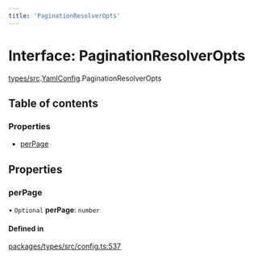 ```yaml
---
title: 'PaginationResolverOpts'
---
```


# Interface: PaginationResolverOpts

[types/src](../modules/types_src).[YamlConfig](../modules/types_src.YamlConfig).PaginationResolverOpts

## Table of contents

### Properties

- [perPage](types_src.YamlConfig.PaginationResolverOpts#perpage)

## Properties

### perPage

• `Optional` **perPage**: `number`

#### Defined in

[packages/types/src/config.ts:537](https://github.com/Urigo/graphql-mesh/blob/master/packages/types/src/config.ts#L537)
